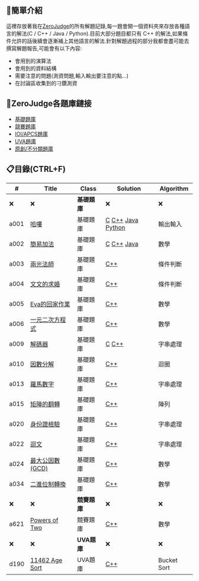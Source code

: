 ## 📃簡單介紹

這裡存放著我在[ZeroJudge](https://zerojudge.tw)的所有解題記錄,每一題會開一個資料夾來存放各種語言的解法(C / C++ / Java / Python).目前大部分題目都只有 C++ 的解法,如果條件允許的話後續會逐漸補上其他語言的解法.針對解題過程的部分我都會盡可能去撰寫解題報告,可能會有以下內容:
- 會用到的演算法
- 會用到的資料結構
- 需要注意的問題(測資問題,輸入輸出要注意的點...)
- 在討論區收集到的刁鑽測資

## 🔗ZeroJudge各題庫鏈接
- [基礎題庫](https://zerojudge.tw/Problems?tabid=BASIC#tab00)
- [競賽題庫](https://zerojudge.tw/Problems?tabid=CONTEST#tab01)
- [IOI/APCS題庫](https://zerojudge.tw/Problems?tabid=TOI#tab02)
- [UVA題庫](https://zerojudge.tw/Problems?tabid=UVA#tab03)
- [原創/不分類題庫](https://zerojudge.tw/Problems?tabid=ORIGINAL#tab04)

## 📋目錄(CTRL+F)

<!-- |題號|[題目名稱](題目鏈接)|題庫|[Click Here👈](解題報告鏈接)|演算法/資料結構的使用| -->
<!-- ||[]()||[]()|| -->

| # | Title | Class | Solution | Algorithm |
| - | ----- | ----- |----------| --------- |
| ❌ | ❌ | **基礎題庫** | ❌ | ❌ |
|a001|[哈嘍](https://zerojudge.tw/ShowProblem?problemid=a001)|基礎題庫| [C](https://github.com/CalvinWan0101/ZeroJudge/blob/main/Basic/a001_%E5%93%88%E5%9B%89/a001.c) [C++](https://github.com/CalvinWan0101/ZeroJudge/blob/main/Basic/a001_%E5%93%88%E5%9B%89/a001.cpp) [Java](https://github.com/CalvinWan0101/ZeroJudge/blob/main/Basic/a001_%E5%93%88%E5%9B%89/a001.java) [Python](https://github.com/CalvinWan0101/ZeroJudge/blob/main/Basic/a001_%E5%93%88%E5%9B%89/a001.py)| 輸出輸入 |
|a002|[簡易加法](https://zerojudge.tw/ShowProblem?problemid=a002)|基礎題庫|[C](https://github.com/CalvinWan0101/ZeroJudge/blob/main/Basic/a002_%E7%B0%A1%E6%98%93%E5%8A%A0%E6%B3%95/a002.c) [C++](https://github.com/CalvinWan0101/ZeroJudge/blob/main/Basic/a002_%E7%B0%A1%E6%98%93%E5%8A%A0%E6%B3%95/a002.cpp) [Java](https://github.com/CalvinWan0101/ZeroJudge/blob/main/Basic/a002_%E7%B0%A1%E6%98%93%E5%8A%A0%E6%B3%95/a002.java)| 數學 |
|a003|[兩光法師](https://zerojudge.tw/ShowProblem?problemid=a003)|基礎題庫|[C++](https://github.com/CalvinWan0101/ZeroJudge/blob/main/Basic/a003_%E5%85%A9%E5%85%89%E6%B3%95%E5%B8%AB%E5%8D%A0%E5%8D%9C%E8%A1%93/a003.cpp)|條件判斷|
|a004|[文文的求婚](https://zerojudge.tw/ShowProblem?problemid=a004)|基礎題庫|[C++](https://github.com/CalvinWan0101/ZeroJudge/blob/main/Basic/a004_%E6%96%87%E6%96%87%E7%9A%84%E6%B1%82%E5%A9%9A/a004.cpp)| 條件判斷 |
|a005|[Eva的回家作業](https://zerojudge.tw/ShowProblem?problemid=a005)|基礎題庫|[C++](https://github.com/CalvinWan0101/ZeroJudge/blob/main/Basic/a005_Eva%E7%9A%84%E5%9B%9E%E5%AE%B6%E4%BD%9C%E6%A5%AD/a005.cpp)| 數學 |
|a006|[一元二次方程式](https://zerojudge.tw/ShowProblem?problemid=a006)|基礎題庫|[C++](https://github.com/CalvinWan0101/ZeroJudge/blob/main/Basic/a006_%E4%B8%80%E5%85%83%E4%BA%8C%E6%AC%A1%E6%96%B9%E7%A8%8B%E5%BC%8F/a006.cpp)| 數學 |
|a009|[解碼器](https://zerojudge.tw/ShowProblem?problemid=a009)|基礎題庫|[C](https://github.com/CalvinWan0101/ZeroJudge/blob/main/Basic/a009_%E8%A7%A3%E7%A2%BC%E5%99%A8/a009.c) [C++](https://github.com/CalvinWan0101/ZeroJudge/blob/main/Basic/a009_%E8%A7%A3%E7%A2%BC%E5%99%A8/a009.cpp)| 字串處理 |
|a010|[因數分解](https://zerojudge.tw/ShowProblem?problemid=a010)|基礎題庫|[C++](https://github.com/CalvinWan0101/ZeroJudge/blob/main/Basic/a010_%E5%9B%A0%E6%95%B8%E5%88%86%E8%A7%A3/a010.cpp)| 迴圈 |
|a013|[羅馬數字](https://zerojudge.tw/ShowProblem?problemid=a013)|基礎題庫|[C++](https://github.com/CalvinWan0101/ZeroJudge/blob/main/Basic/a013_%E7%BE%85%E9%A6%AC%E6%95%B8%E5%AD%97/a013.cpp)| 字串處理 |
|a015|[矩陣的翻轉](https://zerojudge.tw/ShowProblem?problemid=a015)|基礎題庫|[C++](https://github.com/CalvinWan0101/ZeroJudge/blob/main/Basic/a015_%E7%9F%A9%E9%99%A3%E7%9A%84%E5%8F%8D%E8%BD%89/a015.cpp)| 陣列 |
|a020|[身份證檢驗](https://zerojudge.tw/ShowProblem?problemid=a020)|基礎題庫|[C++](https://github.com/CalvinWan0101/ZeroJudge/blob/main/Basic/a020_%E8%BA%AB%E4%BB%BD%E8%AD%89%E9%A9%97%E7%AE%97/a020.cpp)|字串處理|
|a022|[迴文](https://zerojudge.tw/ShowProblem?problemid=a022)|基礎題庫|[C++](https://github.com/CalvinWan0101/ZeroJudge/blob/main/Basic/a022_%E8%BF%B4%E6%96%87/a022.cpp)|字串處理|
|a024|[最大公因數(GCD)](https://zerojudge.tw/ShowProblem?problemid=a024)|基礎題庫|[C++](https://github.com/CalvinWan0101/ZeroJudge/blob/main/Basic/a024_%E6%9C%80%E5%A4%A7%E5%85%AC%E5%9B%A0%E6%95%B8(GCD)/a024.cpp)|數學|
|a034|[二進位制轉換](https://zerojudge.tw/ShowProblem?problemid=a034)|基礎題庫|[C++](https://github.com/CalvinWan0101/ZeroJudge/blob/main/Basic/a034_%E4%BA%8C%E9%80%B2%E4%BD%8D%E5%88%B6%E8%BD%89%E6%8F%9B/a034.cpp)|數學|
| ❌ | ❌ | **競賽題庫** | ❌ | ❌ |
|a621|[Powers of Two](https://zerojudge.tw/ShowProblem?problemid=a621)|競賽題庫|[C++](https://github.com/CalvinWan0101/ZeroJudge/blob/main/Contest/a621_1.Powers_of_Two/a621.cpp)|數學|
| ❌ | ❌ | **UVA題庫** | ❌ | ❌ |
|d190|[11462 Age Sort](https://zerojudge.tw/ShowProblem?problemid=d190)|UVA題庫|[C++](https://github.com/CalvinWan0101/ZeroJudge/blob/main/UVA/d190_11462_Age_Sort/d190.cpp)|Bucket Sort|